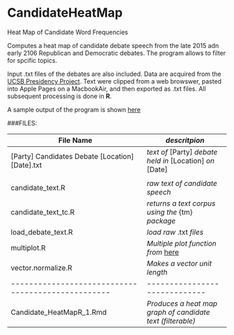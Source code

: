 # CandidateHeatMap
Heat Map of Candidate Word Frequencies

Computes a heat map of candidate debate speech from the late 2015 adn early 2106 Republican and Democratic debates. 
The program allows to filter for spcific topics. 

Input .txt files of the debates are also included. Data are acquired from the [UCSB Presidency Project](http://www.presidency.ucsb.edu/). Text were clipped from a web browswer, pasted into Apple Pages on a MacbookAir, and then exported as .txt files. All subsequent processing is done in __R__.

A sample output of the program is shown [here](http://rpubs.com/ww44ss/debateheatmap)


###FILES: 

File Name                                         | _descritpion_
--------------------------------------------------|--------------------------
[Party] Candidates Debate [Location] [Date].txt   |_text of_ [Party] _debate held in_ [Location] _on_ [Date]  
                                                  |                                  |
candidate_text.R                                  |_raw text of candidate speech_     
candidate_text_tc.R                               |_returns a text corpus using the_ {tm} _package_   
load_debate_text.R                                |_load raw_ .txt _files_  
multiplot.R                                       |_Multiple plot function from_ [here](http://www.cookbook-r.com/Graphs/Multiple_graphs_on_one_page_(ggplot2)/)   
vector.normalize.R                                |_Makes a vector unit length_   
--------------------------------------------------|-----------------------------
Candidate_HeatMapR_1.Rmd                          |_Produces a heat map graph of candidate text (filterable)_    



